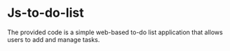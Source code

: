# Js-to-do-list
The provided code is a simple web-based to-do list application that allows users to add and manage tasks.
